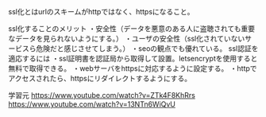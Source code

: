 ssl化とはurlのスキームがhttpではなく、httpsになること。

ssl化することのメリット
・安全性（データを悪意のある人に盗聴されても重要なデータを見られないようにする。）
・ユーザの安全性（ssl化されていないサービスら危険だと感じさせてしまう。）
・seoの観点でも優れている。
ssl認証を適応するには
・ssl証明書を認証局から取得して設置。letsencryptを使用すると無料で取得できる。
・webサーバをhttpsに対応するように設定する。
・httpでアクセスされたら、httpsにリダイレクトするようにする。

学習元
https://www.youtube.com/watch?v=ZTk4F8KhRrs
https://www.youtube.com/watch?v=13NTn6WiQvU
